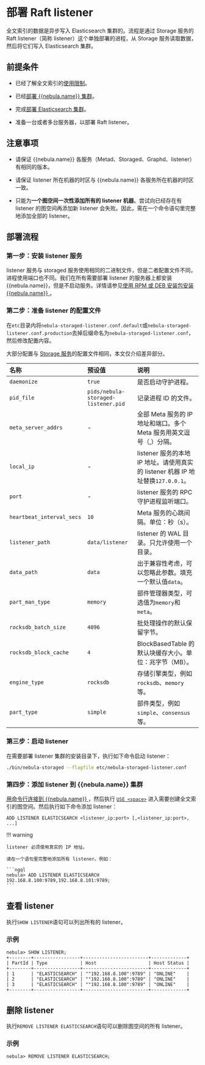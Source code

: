 # 部署 Raft listener

全文索引的数据是异步写入 Elasticsearch 集群的。流程是通过 Storage 服务的 Raft listener（简称 listener）这个单独部署的进程，从 Storage 服务读取数据，然后将它们写入 Elasticsearch 集群。

## 前提条件

- 已经了解全文索引的[使用限制](../../4.deployment-and-installation/6.deploy-text-based-index/1.text-based-index-restrictions.md)。

- 已经[部署 {{nebula.name}} 集群](../2.compile-and-install-nebula-graph/deploy-nebula-graph-cluster.md)。

- 完成[部署 Elasticsearch 集群](./2.deploy-es.md)。

- 准备一台或者多台服务器，以部署 Raft listener。

## 注意事项

- 请保证 {{nebula.name}} 各服务（Metad、Storaged、Graphd、listener）有相同的版本。

- 请保证 listener 所在机器的时区与 {{nebula.name}} 各服务所在机器的时区一致。

- 只能为**一个图空间一次性添加所有的 listener 机器**。尝试向已经存在有 listener 的图空间再添加新 listener 会失败。因此，需在一个命令语句里完整地添加全部的 listener。


## 部署流程

### 第一步：安装 listener 服务

listener 服务与 storaged 服务使用相同的二进制文件，但是二者配置文件不同，进程使用端口也不同。我们在所有需要部署 listener 的服务器上都安装 {{nebula.name}}，但是不启动服务。详情请参见[使用 RPM 或 DEB 安装包安装 {{nebula.name}} ](../2.compile-and-install-nebula-graph/2.install-nebula-graph-by-rpm-or-deb.md)。

### 第二步：准备 listener 的配置文件

在`etc`目录内将`nebula-storaged-listener.conf.default`或`nebula-storaged-listener.conf.production`去掉后缀命名为`nebula-storaged-listener.conf`，然后修改配置内容。

大部分配置与 [Storage 服务](../../5.configurations-and-logs/1.configurations/4.storage-config.md)的配置文件相同，本文仅介绍差异部分。

| 名称         | 预设值                   | 说明              |
| :----------- | :----------------------- | :------------------|
| `daemonize` | `true`                    | 是否启动守护进程。 |
| `pid_file`  | `pids/nebula-storaged-listener.pid` | 记录进程 ID 的文件。   |
| `meta_server_addrs` | - | 全部 Meta 服务的 IP 地址和端口。多个 Meta 服务用英文逗号（,）分隔。 |
| `local_ip` | - | listener 服务的本地 IP 地址。请使用真实的 listener 机器 IP 地址替换`127.0.0.1`。 |
| `port` | - | listener 服务的 RPC 守护进程监听端口。 |
| `heartbeat_interval_secs` | `10` | Meta 服务的心跳间隔。单位：秒（s）。 |
| `listener_path` | `data/listener` | listener 的 WAL 目录。只允许使用一个目录。 |
| `data_path` | `data` | 出于兼容性考虑，可以忽略此参数。填充一个默认值`data`。 |
| `part_man_type` | `memory` | 部件管理器类型，可选值为`memory`和`meta`。 |
| `rocksdb_batch_size` | `4096` | 批处理操作的默认保留字节。 |
| `rocksdb_block_cache` | `4` | BlockBasedTable 的默认块缓存大小。单位：兆字节（MB）。 |
| `engine_type` | `rocksdb` | 存储引擎类型，例如`rocksdb`、`memory`等。 |
| `part_type` | `simple`| 部件类型，例如`simple`、`consensus`等。 |

### 第三步：启动 listener

在需要部署 listener 集群的安装目录下，执行如下命令启动 listener：

```bash
./bin/nebula-storaged --flagfile etc/nebula-storaged-listener.conf
```

### 第四步：添加 listener 到 {{nebula.name}} 集群

[用命令行连接到 {{nebula.name}} ](../../2.quick-start/3.quick-start-on-premise/3.connect-to-nebula-graph.md)，然后执行 [`USE <space>`](../../3.ngql-guide/9.space-statements/2.use-space.md) 进入需要创建全文索引的图空间。然后执行如下命令添加 listener：

```ngql
ADD LISTENER ELASTICSEARCH <listener_ip:port> [,<listener_ip:port>, ...]
```

!!! warning

    listener 必须使用真实的 IP 地址。

    请在一个语句里完整地添加所有 listener。例如：

    ```ngql
    nebula> ADD LISTENER ELASTICSEARCH 192.168.8.100:9789,192.168.8.101:9789;
    ```

## 查看 listener

执行`SHOW LISTENER`语句可以列出所有的 listener。

### 示例

```ngql
nebula> SHOW LISTENER;
+--------+-----------------+------------------------+-------------+
| PartId | Type            | Host                   | Host Status |
+--------+-----------------+------------------------+-------------+
| 1      | "ELASTICSEARCH" | ""192.168.8.100":9789" | "ONLINE"    |
| 2      | "ELASTICSEARCH" | ""192.168.8.100":9789" | "ONLINE"    |
| 3      | "ELASTICSEARCH" | ""192.168.8.100":9789" | "ONLINE"    |
+--------+-----------------+------------------------+-------------+
```

## 删除 listener

执行`REMOVE LISTENER ELASTICSEARCH`语句可以删除图空间的所有 listener。

### 示例

```ngql
nebula> REMOVE LISTENER ELASTICSEARCH;
```